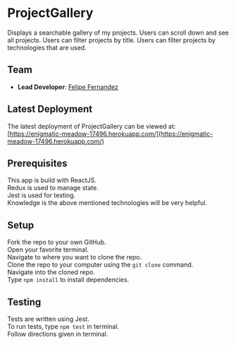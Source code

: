 # ProjectGallery

Displays a searchable gallery of my projects.
Users can scroll down and see all projects.
Users can filter projects by title.
Users can filter projects by technologies that are used.

## Team

- **Lead Developer**: [Felipe Fernandez](https://github.com/HeyItsFelipe)

## Latest Deployment

The latest deployment of ProjectGallery can be viewed at: [https://enigmatic-meadow-17496.herokuapp.com/](https://enigmatic-meadow-17496.herokuapp.com/)

## Prerequisites

This app is build with ReactJS.</br>
Redux is used to manage state.</br>
Jest is used for testing.</br>
Knowledge is the above mentioned technologies will be very helpful.

## Setup

Fork the repo to your own GitHub.</br>
Open your favorite terminal.</br>
Navigate to where you want to clone the repo.</br>
Clone the repo to your computer using the `git clone` command.</br>
Navigate into the cloned repo.</br>
Type `npm install` to install dependencies.

## Testing

Tests are written using Jest.</br>
To run tests, type `npm test` in terminal.</br>
Follow directions given in terminal.